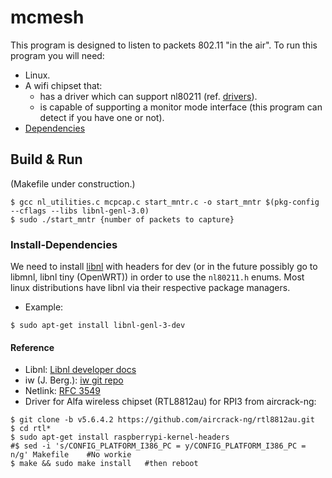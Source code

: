 # mcmesh
This program is designed to listen to packets 802.11 "in the air".
To run this program you will need:
- Linux. 
- A wifi chipset that:
    - has a driver which can support nl80211 (ref. [drivers](https://wireless.wiki.kernel.org/en/users/drivers)).
    - is capable of supporting a monitor mode interface (this program can detect if you have one or not).
- [Dependencies](#Install-Dependencies)


## Build & Run
(Makefile under construction.)
```
$ gcc nl_utilities.c mcpcap.c start_mntr.c -o start_mntr $(pkg-config --cflags --libs libnl-genl-3.0)
$ sudo ./start_mntr {number of packets to capture}
```

### Install-Dependencies
We need to install [libnl](https://www.infradead.org/~tgr/libnl/) with headers for dev (or in the future possibly go to libmnl, libnl tiny (OpenWRT)) in order to use the ```nl80211.h``` enums.
Most linux distributions have libnl via their respective package managers.

+ Example:
```
$ sudo apt-get install libnl-genl-3-dev
```

    
 
#### Reference
+ Libnl: [Libnl developer docs](https://www.infradead.org/~tgr/libnl/doc/core.html)
+ iw (J. Berg.): [iw git repo](http://git.kernel.org/?p=linux/kernel/git/jberg/iw.git)
+ Netlink: [RFC 3549](https://datatracker.ietf.org/doc/html/rfc3549) 
+ Driver for Alfa wireless chipset (RTL8812au) for RPI3 from aircrack-ng:
```
$ git clone -b v5.6.4.2 https://github.com/aircrack-ng/rtl8812au.git
$ cd rtl*
$ sudo apt-get install raspberrypi-kernel-headers
#$ sed -i 's/CONFIG_PLATFORM_I386_PC = y/CONFIG_PLATFORM_I386_PC = n/g' Makefile    #No workie
$ make && sudo make install   #then reboot
```